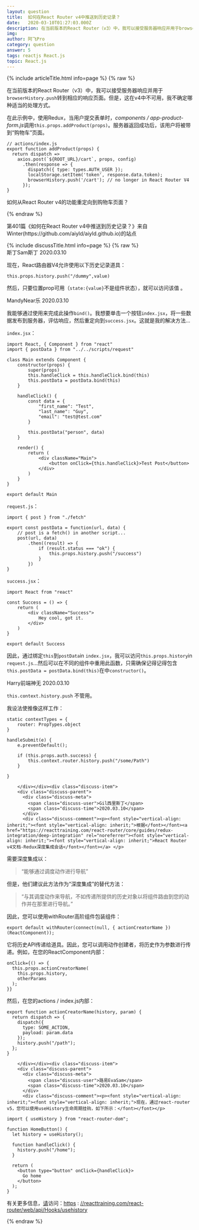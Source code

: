```yaml
---
layout: question
title:  如何在React Router v4中推送到历史记录？
date:   2020-03-10T01:27:03.000Z
description: 在当前版本的React Router（v3）中，我可以接受服务器响应并用于browserHistory.push转到相应的响应页面。但是，这在v4中不可用...
img: 
author: 阿飞Pro
category: question
answer: 5
tags: reactjs React.js
topic: React.js
---
```

<div class="article-root">
  <div class="article">
    {% include articleTitle.html info=page %}
    {% raw %}
    <div class="article-content"><p><font style="vertical-align: inherit;"><font style="vertical-align: inherit;">在当前版本的React Router（v3）中，我可以接受服务器响应并用于</font></font><code>browserHistory.push</code><font style="vertical-align: inherit;"><font style="vertical-align: inherit;">转到相应的响应页面。</font><font style="vertical-align: inherit;">但是，这在v4中不可用，我不确定哪种适当的处理方式。</font></font></p>

<p><font style="vertical-align: inherit;"><font style="vertical-align: inherit;">在此示例中，使用Redux，</font><font style="vertical-align: inherit;">当用户提交表单时</font><font style="vertical-align: inherit;">，</font></font><em><font style="vertical-align: inherit;"><font style="vertical-align: inherit;">components / app-product-form.js</font></font></em><font style="vertical-align: inherit;"><font style="vertical-align: inherit;">调用</font></font><code>this.props.addProduct(props)</code><font style="vertical-align: inherit;"><font style="vertical-align: inherit;">。</font><font style="vertical-align: inherit;">服务器返回成功后，该用户将被带到“购物车”页面。</font></font></p>

<pre><code>// actions/index.js<font></font>
export function addProduct(props) {<font></font>
  return dispatch =&gt;<font></font>
    axios.post(`${ROOT_URL}/cart`, props, config)<font></font>
      .then(response =&gt; {<font></font>
        dispatch({ type: types.AUTH_USER });<font></font>
        localStorage.setItem('token', response.data.token);<font></font>
        browserHistory.push('/cart'); // no longer in React Router V4<font></font>
      });<font></font>
}<font></font>
</code></pre>

<p><font style="vertical-align: inherit;"><font style="vertical-align: inherit;">如何从React Router v4的功能重定向到购物车页面？</font></font></p></div>
    {% endraw %}
  </div>
  <p class="winter_mark">第401篇《如何在React Router v4中推送到历史记录？》来自Winter(https://github.com/aiyld/aiyld.github.io)的站点</p>
  <div class="discuss-wrapper">
    {% include discussTitle.html info=page %}
    {% raw %}
    <div class="discuss-item">
        <div class="discuss-parent">
          <div class="discuss-meta">
            <span class="discuss-user">斯丁Sam斯丁</span>
            <span class="discuss-time">2020.03.10</span>
          </div>
          <div class="discuss-comment"><p><font style="vertical-align: inherit;"><font style="vertical-align: inherit;">现在，React路由器V4允许使用以下历史记录道具：</font></font></p>

<pre><code>this.props.history.push("/dummy",value)
</code></pre>

<p><font style="vertical-align: inherit;"><font style="vertical-align: inherit;">然后，只要位置prop可用（</font></font><code>state:{value}</code><font style="vertical-align: inherit;"><font style="vertical-align: inherit;">不是组件状态），</font><font style="vertical-align: inherit;">就可以访问该值 
 </font><font style="vertical-align: inherit;">。</font></font></p></div>
        </div></div><div class="discuss-item">
        <div class="discuss-parent">
          <div class="discuss-meta">
            <span class="discuss-user">MandyNear乐</span>
            <span class="discuss-time">2020.03.10</span>
          </div>
          <div class="discuss-comment"><p><font style="vertical-align: inherit;"><font style="vertical-align: inherit;">我能够通过使用来完成此操作</font></font><code>bind()</code><font style="vertical-align: inherit;"><font style="vertical-align: inherit;">。</font><font style="vertical-align: inherit;">我想要单击一个按钮</font></font><code>index.jsx</code><font style="vertical-align: inherit;"><font style="vertical-align: inherit;">，将一些数据发布到服务器，评估响应，然后重定向到</font></font><code>success.jsx</code><font style="vertical-align: inherit;"><font style="vertical-align: inherit;">。</font><font style="vertical-align: inherit;">这就是我的解决方法...</font></font></p>

<p><code>index.jsx</code><font style="vertical-align: inherit;"><font style="vertical-align: inherit;">：</font></font></p>

<pre><code>import React, { Component } from "react"<font></font>
import { postData } from "../../scripts/request"<font></font>
<font></font>
class Main extends Component {<font></font>
    constructor(props) {<font></font>
        super(props)<font></font>
        this.handleClick = this.handleClick.bind(this)<font></font>
        this.postData = postData.bind(this)<font></font>
    }<font></font>
<font></font>
    handleClick() {<font></font>
        const data = {<font></font>
            "first_name": "Test",<font></font>
            "last_name": "Guy",<font></font>
            "email": "test@test.com"<font></font>
        }<font></font>
<font></font>
        this.postData("person", data)<font></font>
    }<font></font>
<font></font>
    render() {<font></font>
        return (<font></font>
            &lt;div className="Main"&gt;<font></font>
                &lt;button onClick={this.handleClick}&gt;Test Post&lt;/button&gt;<font></font>
            &lt;/div&gt;<font></font>
        )<font></font>
    }<font></font>
}<font></font>
<font></font>
export default Main<font></font>
</code></pre>

<p><code>request.js</code><font style="vertical-align: inherit;"><font style="vertical-align: inherit;">：</font></font></p>

<pre><code>import { post } from "./fetch"<font></font>
<font></font>
export const postData = function(url, data) {<font></font>
    // post is a fetch() in another script...<font></font>
    post(url, data)<font></font>
        .then((result) =&gt; {<font></font>
            if (result.status === "ok") {<font></font>
                this.props.history.push("/success")<font></font>
            }<font></font>
        })<font></font>
}<font></font>
</code></pre>

<p><code>success.jsx</code><font style="vertical-align: inherit;"><font style="vertical-align: inherit;">：</font></font></p>

<pre><code>import React from "react"<font></font>
<font></font>
const Success = () =&gt; {<font></font>
    return (<font></font>
        &lt;div className="Success"&gt;<font></font>
            Hey cool, got it.<font></font>
        &lt;/div&gt;<font></font>
    )<font></font>
}<font></font>
<font></font>
export default Success<font></font>
</code></pre>

<p><font style="vertical-align: inherit;"><font style="vertical-align: inherit;">因此，通过绑定</font></font><code>this</code><font style="vertical-align: inherit;"><font style="vertical-align: inherit;">到</font></font><code>postData</code><font style="vertical-align: inherit;"><font style="vertical-align: inherit;">in </font></font><code>index.jsx</code><font style="vertical-align: inherit;"><font style="vertical-align: inherit;">，我可以访问</font></font><code>this.props.history</code><font style="vertical-align: inherit;"><font style="vertical-align: inherit;">in </font></font><code>request.js</code><font style="vertical-align: inherit;"><font style="vertical-align: inherit;">...然后可以在不同的组件中重用此函数，只需确保记得记得包含</font></font><code>this.postData = postData.bind(this)</code><font style="vertical-align: inherit;"><font style="vertical-align: inherit;">在中</font></font><code>constructor()</code><font style="vertical-align: inherit;"><font style="vertical-align: inherit;">。</font></font></p></div>
        </div></div><div class="discuss-item">
        <div class="discuss-parent">
          <div class="discuss-meta">
            <span class="discuss-user">Harry前端神无</span>
            <span class="discuss-time">2020.03.10</span>
          </div>
          <div class="discuss-comment"><p><code>this.context.history.push</code><font style="vertical-align: inherit;"><font style="vertical-align: inherit;"> 不管用。</font></font></p>

<p><font style="vertical-align: inherit;"><font style="vertical-align: inherit;">我设法使推像这样工作：</font></font></p>

<pre><code>static contextTypes = {<font></font>
    router: PropTypes.object<font></font>
}<font></font>
<font></font>
handleSubmit(e) {<font></font>
    e.preventDefault();<font></font>
<font></font>
    if (this.props.auth.success) {<font></font>
        this.context.router.history.push("/some/Path")<font></font>
    }<font></font>
<font></font>
}<font></font>
</code></pre></div>
        </div></div><div class="discuss-item">
        <div class="discuss-parent">
          <div class="discuss-meta">
            <span class="discuss-user">Gil西里斯丁</span>
            <span class="discuss-time">2020.03.10</span>
          </div>
          <div class="discuss-comment"><p><font style="vertical-align: inherit;"><font style="vertical-align: inherit;">根据</font></font><a href="https://reacttraining.com/react-router/core/guides/redux-integration/deep-integration" rel="noreferrer"><font style="vertical-align: inherit;"><font style="vertical-align: inherit;">React Router v4文档-Redux深度集成会话</font></font></a> </p>

<p><font style="vertical-align: inherit;"><font style="vertical-align: inherit;">需要深度集成以： </font></font></p>

<blockquote>
  <p><font style="vertical-align: inherit;"><font style="vertical-align: inherit;">“能够通过调度动作进行导航”</font></font></p>
</blockquote>

<p><font style="vertical-align: inherit;"><font style="vertical-align: inherit;">但是，他们建议此方法作为“深度集成”的替代方法：</font></font></p>

<blockquote>
  <p><font style="vertical-align: inherit;"><font style="vertical-align: inherit;">“与其调度动作来导航，不如传递所提供的历史对象以将组件路由到您的动作并在那里进行导航。”</font></font></p>
</blockquote>

<p><font style="vertical-align: inherit;"><font style="vertical-align: inherit;">因此，您可以使用withRouter高阶组件包装组件：</font></font></p>

<p><code>export default withRouter(connect(null, { actionCreatorName })(ReactComponent));</code></p>

<p><font style="vertical-align: inherit;"><font style="vertical-align: inherit;">它将历史API传递给道具。</font><font style="vertical-align: inherit;">因此，您可以调用动作创建者，将历史作为参数进行传递。</font><font style="vertical-align: inherit;">例如，在您的ReactComponent内部：</font></font></p>

<pre><code>onClick={() =&gt; {<font></font>
  this.props.actionCreatorName(<font></font>
    this.props.history,<font></font>
    otherParams<font></font>
  );<font></font>
}}<font></font>
</code></pre>

<p><font style="vertical-align: inherit;"><font style="vertical-align: inherit;">然后，在您的actions / index.js内部：</font></font></p>

<pre><code>export function actionCreatorName(history, param) {<font></font>
  return dispatch =&gt; {<font></font>
    dispatch({<font></font>
      type: SOME_ACTION,<font></font>
      payload: param.data<font></font>
    });<font></font>
    history.push("/path");<font></font>
  };<font></font>
}<font></font>
</code></pre></div>
        </div></div><div class="discuss-item">
        <div class="discuss-parent">
          <div class="discuss-meta">
            <span class="discuss-user">路易EvaSam</span>
            <span class="discuss-time">2020.03.10</span>
          </div>
          <div class="discuss-comment"><p><font style="vertical-align: inherit;"><font style="vertical-align: inherit;">现在，通过react-router v5，您可以使用useHistory生命周期挂钩，如下所示：</font></font></p>

<pre><code>import { useHistory } from "react-router-dom";<font></font>
<font></font>
function HomeButton() {<font></font>
  let history = useHistory();<font></font>
<font></font>
  function handleClick() {<font></font>
    history.push("/home");<font></font>
  }<font></font>
<font></font>
  return (<font></font>
    &lt;button type="button" onClick={handleClick}&gt;<font></font>
      Go home<font></font>
    &lt;/button&gt;<font></font>
  );<font></font>
}<font></font>
</code></pre>

<p><font style="vertical-align: inherit;"><font style="vertical-align: inherit;">有关更多信息，</font><a href="https://reacttraining.com/react-router/web/api/Hooks/usehistory" rel="noreferrer"><font style="vertical-align: inherit;">请</font></a><font style="vertical-align: inherit;">访问：</font><a href="https://reacttraining.com/react-router/web/api/Hooks/usehistory" rel="noreferrer"><font style="vertical-align: inherit;">https</font></a><font style="vertical-align: inherit;"> : </font></font><a href="https://reacttraining.com/react-router/web/api/Hooks/usehistory" rel="noreferrer"><font style="vertical-align: inherit;"><font style="vertical-align: inherit;">//reacttraining.com/react-router/web/api/Hooks/usehistory</font></font></a></p></div>
        </div></div>
    {% endraw %}
  </div>
<div>
